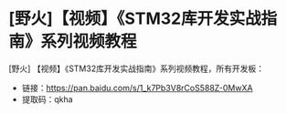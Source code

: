 # [野火]【视频】《STM32库开发实战指南》系列视频教程
[野火] 【视频】《STM32库开发实战指南》系列视频教程，所有开发板：
* 链接：https://pan.baidu.com/s/1_k7Pb3V8rCoS588Z-0MwXA 
* 提取码：qkha 
